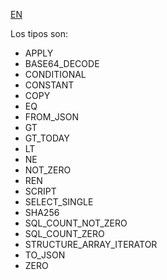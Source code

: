 [EN](README.md)

Los tipos son:
* APPLY
* BASE64_DECODE
* CONDITIONAL
* CONSTANT
* COPY
* EQ
* FROM_JSON
* GT
* GT_TODAY
* LT
* NE
* NOT_ZERO
* REN
* SCRIPT
* SELECT_SINGLE
* SHA256
* SQL_COUNT_NOT_ZERO
* SQL_COUNT_ZERO
* STRUCTURE_ARRAY_ITERATOR
* TO_JSON
* ZERO
